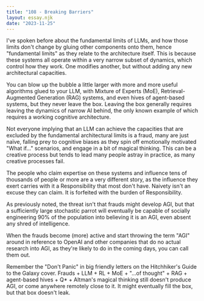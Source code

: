 ```yaml
---
title: "108 - Breaking Barriers"
layout: essay.njk
date: "2023-11-25"
---
```


I've spoken before about the fundamental limits of LLMs, and how those limits don't change by gluing other components onto them, hence "fundamental limits" as they relate to the architecture itself. This is because these systems all operate within a very narrow subset of dynamics, which control how they work. One modifies another, but without adding any new architectural capacities.

You can blow up the bubble a little larger with more and more useful algorithms glued to your LLM, with Mixture of Experts (MoE), Retrieval-Augmented Generation (RAG) systems, and even hives of agent-based systems, but they never leave the box. Leaving the box generally requires leaving the dynamics of narrow AI behind, the only known example of which requires a working cognitive architecture.

Not everyone implying that an LLM can achieve the capacities that are excluded by the fundamental architectural limits is a fraud, many are just naïve, falling prey to cognitive biases as they spin off emotionally motivated "What if..." scenarios, and engage in a bit of magical thinking. This can be a creative process but tends to lead many people astray in practice, as many creative processes fail.

The people who claim expertise on these systems and influence tens of thousands of people or more are a very different story, as the influence they exert carries with it a Responsibility that most don't have. Naivety isn't an excuse they can claim. It is forfeited with the burden of Responsibility.

As previously noted, the threat isn't that frauds might develop AGI, but that a sufficiently large stochastic parrot will eventually be capable of socially engineering 90% of the population into believing it is an AGI, even absent any shred of intelligence.

When the frauds become (more) active and start throwing the term "AGI" around in reference to OpenAI and other companies that do no actual research into AGI, as they're likely to do in the coming days, you can call them out.

Remember the "Don't Panic" in big friendly letters on the Hitchhiker's Guide to the Galaxy cover. Frauds + LLM + RL + MoE + "...of thought" + RAG + agent-based hives + Q\* + Altman's magical thinking still doesn't produce AGI, or come anywhere remotely close to it. It might eventually fill the box, but that box doesn't leak.
